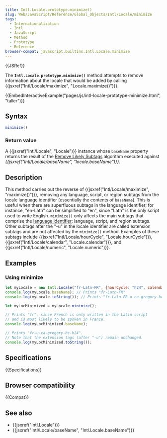 ```yaml
---
title: Intl.Locale.prototype.minimize()
slug: Web/JavaScript/Reference/Global_Objects/Intl/Locale/minimize
tags:
  - Internationalization
  - Intl
  - JavaScript
  - Method
  - Prototype
  - Reference
browser-compat: javascript.builtins.Intl.Locale.minimize
---
```

{{JSRef}}

The **`Intl.Locale.prototype.minimize()`** method attempts to remove information
about the locale that would be added by calling
{{jsxref("Intl/Locale/maximize", "Locale.maximize()")}}.

{{EmbedInteractiveExample("pages/js/intl-locale-prototype-minimize.html", "taller")}}

<!-- The source for this interactive example is stored in a GitHub repository. If you'd like to contribute to the interactive examples project, please clone https://github.com/mdn/interactive-examples and send us a pull request. -->

## Syntax

```js
minimize()
```

### Return value

A {{jsxref("Intl/Locale", "Locale")}} instance whose `baseName`
property returns the result of the
[Remove Likely Subtags](https://www.unicode.org/reports/tr35/#Likely_Subtags)
algorithm executed against
_{{jsxref("Intl/Locale/baseName",
		"locale.baseName")}}_.

## Description

This method carries out the reverse of
{{jsxref("Intl/Locale/maximize", "maximize()")}}, removing any
language, script, or region subtags from the locale language identifier
(essentially the contents of `baseName`). This is useful when there are
superfluous subtags in the language identifier; for instance, "en-Latn" can be
simplified to "en", since "Latn" is the only script used to write English.
`minimize()` only affects the main subtags that comprise the
[language identifier](https://www.unicode.org/reports/tr35/#Language_Locale_Field_Definitions):
language, script, and region subtags. Other subtags after the "-u" in the locale
identifier are called extension subtags and are not affected by the `minimize()`
method. Examples of these subtags include
{{jsxref("Intl/Locale/hourCycle", "Locale.hourCycle")}},
{{jsxref("Intl/Locale/calendar",
	"Locale.calendar")}}, and
{{jsxref("Intl/Locale/numeric", "Locale.numeric")}}.

## Examples

### Using minimize

```js
let myLocale = new Intl.Locale("fr-Latn-FR", {hourCycle: "h24", calendar: "gregory"});
console.log(myLocale.baseName); // Prints "fr-Latn-FR"
console.log(myLocale.toString()); // Prints "fr-Latn-FR-u-ca-gregory-hc-h24"

let myLocMinimized = myLocale.minimize();

// Prints "fr", since French is only written in the Latin script
// and is most likely to be spoken in France.
console.log(myLocMinimized.baseName);

// Prints "fr-u-ca-gregory-hc-h24".
// Note that the extension tags (after "-u") remain unchanged.
console.log(myLocMinimized.toString());
```

## Specifications

{{Specifications}}

## Browser compatibility

{{Compat}}

## See also

- {{jsxref("Intl.Locale")}}
- {{jsxref("Intl/Locale/baseName", "Intl.Locale.baseName")}}
